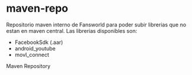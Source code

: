 maven-repo
==========

Repositorio maven interno de Fansworld para poder subir librerias que no estan en maven central. Las librerias disponibles son:
* FacebookSdk (.aar)
* android_youtube
* movl_connect


Maven Repository
